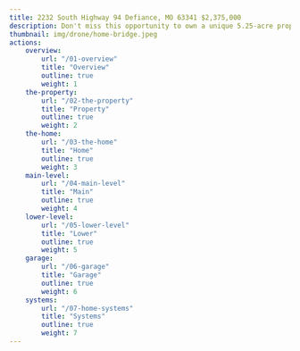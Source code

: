 ```yaml
---
title: 2232 South Highway 94 Defiance, MO 63341 $2,375,000
description: Don't miss this opportunity to own a unique 5.25-acre property and custom home in the desirable Defiance area of St Louis, Missouri. Whether you work from home or commute, the setting will make you feel like you're always at a weekend retreat.
thumbnail: img/drone/home-bridge.jpeg
actions:
    overview:
        url: "/01-overview"
        title: "Overview"
        outline: true
        weight: 1
    the-property:
        url: "/02-the-property"
        title: "Property"
        outline: true
        weight: 2
    the-home:
        url: "/03-the-home"
        title: "Home"
        outline: true
        weight: 3
    main-level:
        url: "/04-main-level"
        title: "Main"
        outline: true
        weight: 4
    lower-level:
        url: "/05-lower-level"
        title: "Lower"
        outline: true
        weight: 5
    garage:
        url: "/06-garage"
        title: "Garage"
        outline: true
        weight: 6
    systems:
        url: "/07-home-systems"
        title: "Systems"
        outline: true
        weight: 7
---
```

